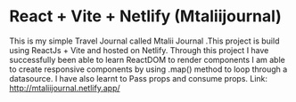 # React + Vite + Netlify (Mtaliijournal)

This is my simple Travel Journal called Mtalii Journal .This project is build using ReactJs + Vite and hosted on Netlify.
Through this project I have successfully been able to learn ReactDOM to render components I am able to create responsive components by using .map() method to loop through a datasource.
I have also learnt to Pass props and consume props.
Link: http://mtaliijournal.netlify.app/
